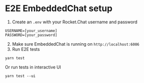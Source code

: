 # E2E EmbeddedChat setup
1. Create an `.env` with your Rocket.Chat username and password
```
USERNAME=[your_username]
PASSWORD=[your_password]
```
2. Make sure EmbeddedChat is running on `http://localhost:6006`
3. Run E2E tests
```
yarn test
```
Or run tests in interactive UI
```
yarn test --ui
```
